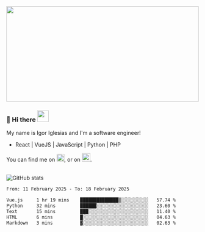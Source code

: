 <img src="https://c.tenor.com/KjVxfRrrncUAAAAd/matrix.gif" width="100%" height="250px">

### 🔭 Hi there <img src="https://raw.githubusercontent.com/MartinHeinz/MartinHeinz/master/wave.gif" width="30px">


My name is Igor Iglesias and I'm a software engineer!
<br>

<ul>
  <li> React | VueJS | JavaScript | Python | PHP </li>
</ul>
You can find me on <a href="https://twitter.com/IgorIglesias5"><img src="https://i.imgur.com/JLLlB5S.png" width="20px"></a>, or on <a href="https://www.linkedin.com/in/igor-iglesias-62478428/"><img src="https://i.imgur.com/PXyIkWx.png" width="22px"></a>.

<br>
<br>

![GitHub stats](https://github-readme-stats.vercel.app/api?username=igoiglesias&show_icons=true&count_private=true&theme=chartreuse-dark&hide_title=true)

<!--START_SECTION:waka-->

```txt
From: 11 February 2025 - To: 18 February 2025

Vue.js     1 hr 19 mins    ██████████████▒░░░░░░░░░░   57.74 %
Python     32 mins         ██████░░░░░░░░░░░░░░░░░░░   23.60 %
Text       15 mins         ███░░░░░░░░░░░░░░░░░░░░░░   11.40 %
HTML       6 mins          █░░░░░░░░░░░░░░░░░░░░░░░░   04.63 %
Markdown   3 mins          ▓░░░░░░░░░░░░░░░░░░░░░░░░   02.63 %
```

<!--END_SECTION:waka-->
